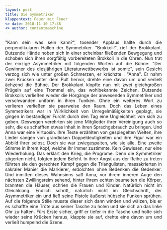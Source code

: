 ```yaml
---
layout: post
title: Die Symmetriker
klappentext: Feuer mit Feuer
<> date: 2018-11-10 17:38
<> author: contentmaschine
---
```


<p align="justify"> "Kann sein was sein kann?", tosender Applaus hallte durch die perpendikularen Hallen der Symmetriker. "Brokkoli!", rief der Brokkolant. Dutzende Hände hoben sich in einer scheinbar fließenden Bewgegung und schoben sich ihren sorgfältig vorbereiteten Brokkoli in die Ohren. Nun trat der einzige Asymmetriker mit folgenden Worten auf die Bühne: "Der Gewinner des diesjährigen Literaturwettbewerbs ist somit:", sein Gesicht verzog sich wie unter großen Schmerzen, er krächzte : "Anna". Er nahm zwei Krücken unter dem Pult hervor, drehte eine davon um und verließ ächzend die Bühne. Der Brokkolant klopfte nun mit zwei gleichgroßen Prügeln auf eine Trommel ein, das wohlbekannte Zeichen. Dutzende Brokkolis verließen wieder die Hörgänge der anwesenden Symmetriker und verschwanden uniform in ihren Tuniken. Ohne ein weiteres Wort zu verlieren verließen sie paarweise den Raum. Doch das Leben eines Symmetrikers war in Wirklichkeit von Unregelmäßigkeiten geplagt, sie gingen in beständiger Furcht durch den Tag eine Ungleichheit von sich zu geben. Deswegen verehrten sie jene Mitglieder ihrer Vereinigung auch so sehr, die es schafften etwas Inhalt in ihren Sprachgebrauch zu bringen. Und Anna war eine Virtuosin. Ihre Texte erzählten von gespiegelten Welten, ihre Lieder sangen von grandiosen Doppeldeutigkeiten und ihre Figur war ein Abbild ihrer selbst. Doch sie war zwiegespalten, wie sie alle. Eine zweite Stimme in ihrem Kopf, welche ihr immer zustimmte. Kein Gewissen, nur eine Wiederholung. Das erklärt den Krieg, die Progrome. Denn die Symmetriker zögerten nicht, folgten jedem Befehl. In ihrer Angst aus der Reihe zu treten führten sie den gerechten Kampf gegen die Triangulisten, massakrierten in sakraler Manier die Markierer, erdolchten ohne Bedenken die Gedenker. Und inmitten dieses Wahnsinns saß Anna, vor ihrem inneren Auge den nächsten Zwillingsreim sehend, hinter ihrem echten baumelten die Körper, brannten die Häuser, schrien die Frauen und Kinder. Natürlich nicht im Gleichklang. Endlich schritt, natürlich nicht im Gleichschritt, der Asymmetriker ein und ließ seine Pistole äußerst hübsche Funken sprühen. Auf die folgende Stille musste dieser sich dann winden und wälzen, bis er es schaffte eine Tröte aus seiner Tasche zu holen und sie sich an das linke Ohr zu halten. Fürs Erste sicher, griff er tiefer in die Tasche und holte sich wieder seine Krücken heraus, klappte sie auf, drehte eine davon um und verließ humpelnd die Szene. </p>
